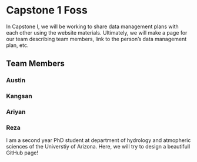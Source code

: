 # Capstone 1 Foss
In Capstone I, we will be working to share data management plans with each other using the website materials. Ultimately, we will make a page for our team describing team members, link to the person’s data management plan, etc.

## Team Members


### Austin


### Kangsan


### Ariyan


### Reza
I am a second year PhD student at department of hydrology and atmopheric sciences of the Universtiy of Arizona. Here, we will try to design a beautifull GitHub page!
